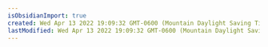 ```yaml
---
isObsidianImport: true
created: Wed Apr 13 2022 19:09:32 GMT-0600 (Mountain Daylight Saving Time)
lastModified: Wed Apr 13 2022 19:09:32 GMT-0600 (Mountain Daylight Saving Time)
---
```

